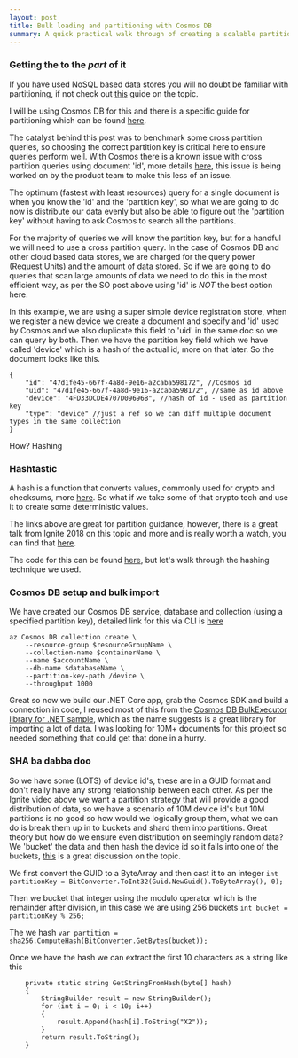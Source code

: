 ```yaml
---
layout: post
title: Bulk loading and partitioning with Cosmos DB
summary: A quick practical walk through of creating a scalable partition strategy for Cosmos DB, bulk loading data and putting it through it's paces, all using .NET Core SDK
---
```


### Getting the to the *part* of it

If you have used NoSQL based data stores you will no doubt be familiar with partitioning, if not check out [this](https://docs.microsoft.com/en-us/azure/architecture/best-practices/data-partitioning) guide on the topic.

I will be using Cosmos DB for this and there is a specific guide for partitioning which can be found [here](https://docs.microsoft.com/en-us/azure/cosmos-db/partition-data).

The catalyst behind this post was to benchmark some cross partition queries, so choosing the correct partition key is critical here to ensure queries perform well. With Cosmos there is a known issue with cross partition queries using document 'id', more details [here](https://stackoverflow.com/questions/47208981/retrieving-a-document-by-id-is-slow-across-partitions-in-cosmos-db), this issue is being worked on by the product team to make this less of an issue.

The optimum (fastest with least resources) query for a single document is when you know the 'id' and the 'partition key', so what we are going to do now is distribute our data evenly but also be able to figure out the 'partition key' without having to ask Cosmos to search all the partitions.

For the majority of queries we will know the partition key, but for a handful we will need to use a cross partition query. In the case of Cosmos DB and other cloud based data stores, we are charged for the query power (Request Units) and the amount of data stored. So if we are going to do queries that scan large amounts of data we need to do this in the most efficient way, as per the SO post above using 'id' is *NOT* the best option here.

In this example, we are using a super simple device registration store, when we register a new device we create a document and specify and 'id' used by Cosmos and we also duplicate this field to 'uid' in the same doc so we can query by both. Then we have the partition key field which we have called 'device' which is a hash of the actual id, more on that later. So the document looks like this.

```
{
    "id": "47d1fe45-667f-4a8d-9e16-a2caba598172", //Cosmos id
    "uid": "47d1fe45-667f-4a8d-9e16-a2caba598172", //same as id above
    "device": "4FD33DCDE4707D09696B", //hash of id - used as partition key
    "type": "device" //just a ref so we can diff multiple document types in the same collection
}
```

How? Hashing

### Hashtastic

A hash is a function that converts values, commonly used for crypto and checksums, more [here](https://en.wikipedia.org/wiki/List_of_hash_functions). So what if we take some of that crypto tech and use it to create some deterministic values.

The links above are great for partition guidance, however, there is a great talk from Ignite 2018 on this topic and more and is really worth a watch, you can find that [here](https://www.youtube.com/watch?v=rapFud8vu0k).

The code for this can be found [here](https://github.com/msimpsonnz/nosql), but let's walk through the hashing technique we used.

### Cosmos DB setup and bulk import

We have created our Cosmos DB service, database and collection (using a specified partition key), detailed link for this via CLI is [here](https://docs.microsoft.com/en-us/azure/cosmos-db/scripts/create-database-account-collections-cli?toc=%2Fcli%2Fazure%2Ftoc.json#sample-script)

```
az Cosmos DB collection create \
    --resource-group $resourceGroupName \
    --collection-name $containerName \
    --name $accountName \
    --db-name $databaseName \
    --partition-key-path /device \
    --throughput 1000
```

Great so now we build our .NET Core app, grab the Cosmos SDK and build a connection in code, I reused most of this from the [Cosmos DB BulkExecutor library for .NET sample](https://github.com/Azure/azure-cosmosdb-bulkexecutor-dotnet-getting-started), which as the name suggests is a great library for importing a lot of data. I was looking for 10M+ documents for this project so needed something that could get that done in a hurry.

### SHA ba dabba doo

So we have some (LOTS) of device id's, these are in a GUID format and don't really have any strong relationship between each other. As per the Ignite video above we want a partition strategy that will provide a good distribution of data, so we have a scenario of 10M device id's but 10M partitions is no good so how would we logically group them, what we can do is break them up in to buckets and shard them into partitions. Great theory but how do we ensure even distribution on seemingly random data? We 'bucket' the data and then hash the device id so it falls into one of the buckets, [this](https://crypto.stackexchange.com/questions/17990/sha256-output-to-0-99-number-range/17994#17994) is a great discussion on the topic.

We first convert the GUID to a ByteArray and then cast it to an integer
```int partitionKey = BitConverter.ToInt32(Guid.NewGuid().ToByteArray(), 0);```

Then we bucket that integer using the modulo operator which is the remainder after division, in this case we are using 256 buckets
```int bucket = partitionKey % 256;```

The we hash
```var partition = sha256.ComputeHash(BitConverter.GetBytes(bucket));```

Once we have the hash we can extract the first 10 characters as a string like this
```
    private static string GetStringFromHash(byte[] hash)
    {
        StringBuilder result = new StringBuilder();
        for (int i = 0; i < 10; i++)
        {
            result.Append(hash[i].ToString("X2"));
        }
        return result.ToString();
    }
```


